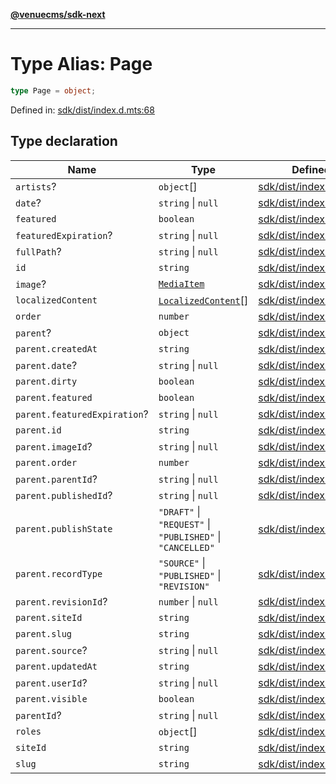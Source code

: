 [**@venuecms/sdk-next**](../Index.md)

***

# Type Alias: Page

```ts
type Page = object;
```

Defined in: [sdk/dist/index.d.mts:68](https://github.com/venuecms/sdk/blob/856f3c21fe737a18a698a4045f39e91f8662f370/packages/sdk/dist/index.d.mts#L68)

## Type declaration

| Name | Type | Defined in |
| ------ | ------ | ------ |
| <a id="artists"></a> `artists`? | `object`[] | [sdk/dist/index.d.mts:113](https://github.com/venuecms/sdk/blob/856f3c21fe737a18a698a4045f39e91f8662f370/packages/sdk/dist/index.d.mts#L113) |
| <a id="date"></a> `date`? | `string` \| `null` | [sdk/dist/index.d.mts:74](https://github.com/venuecms/sdk/blob/856f3c21fe737a18a698a4045f39e91f8662f370/packages/sdk/dist/index.d.mts#L74) |
| <a id="featured"></a> `featured` | `boolean` | [sdk/dist/index.d.mts:72](https://github.com/venuecms/sdk/blob/856f3c21fe737a18a698a4045f39e91f8662f370/packages/sdk/dist/index.d.mts#L72) |
| <a id="featuredexpiration"></a> `featuredExpiration`? | `string` \| `null` | [sdk/dist/index.d.mts:73](https://github.com/venuecms/sdk/blob/856f3c21fe737a18a698a4045f39e91f8662f370/packages/sdk/dist/index.d.mts#L73) |
| <a id="fullpath"></a> `fullPath`? | `string` \| `null` | [sdk/dist/index.d.mts:99](https://github.com/venuecms/sdk/blob/856f3c21fe737a18a698a4045f39e91f8662f370/packages/sdk/dist/index.d.mts#L99) |
| <a id="id"></a> `id` | `string` | [sdk/dist/index.d.mts:69](https://github.com/venuecms/sdk/blob/856f3c21fe737a18a698a4045f39e91f8662f370/packages/sdk/dist/index.d.mts#L69) |
| <a id="image"></a> `image`? | [`MediaItem`](MediaItem.md) | [sdk/dist/index.d.mts:77](https://github.com/venuecms/sdk/blob/856f3c21fe737a18a698a4045f39e91f8662f370/packages/sdk/dist/index.d.mts#L77) |
| <a id="localizedcontent"></a> `localizedContent` | [`LocalizedContent`](LocalizedContent.md)[] | [sdk/dist/index.d.mts:112](https://github.com/venuecms/sdk/blob/856f3c21fe737a18a698a4045f39e91f8662f370/packages/sdk/dist/index.d.mts#L112) |
| <a id="order"></a> `order` | `number` | [sdk/dist/index.d.mts:70](https://github.com/venuecms/sdk/blob/856f3c21fe737a18a698a4045f39e91f8662f370/packages/sdk/dist/index.d.mts#L70) |
| <a id="parent"></a> `parent`? | `object` | [sdk/dist/index.d.mts:78](https://github.com/venuecms/sdk/blob/856f3c21fe737a18a698a4045f39e91f8662f370/packages/sdk/dist/index.d.mts#L78) |
| `parent.createdAt` | `string` | [sdk/dist/index.d.mts:81](https://github.com/venuecms/sdk/blob/856f3c21fe737a18a698a4045f39e91f8662f370/packages/sdk/dist/index.d.mts#L81) |
| `parent.date`? | `string` \| `null` | [sdk/dist/index.d.mts:94](https://github.com/venuecms/sdk/blob/856f3c21fe737a18a698a4045f39e91f8662f370/packages/sdk/dist/index.d.mts#L94) |
| `parent.dirty` | `boolean` | [sdk/dist/index.d.mts:88](https://github.com/venuecms/sdk/blob/856f3c21fe737a18a698a4045f39e91f8662f370/packages/sdk/dist/index.d.mts#L88) |
| `parent.featured` | `boolean` | [sdk/dist/index.d.mts:92](https://github.com/venuecms/sdk/blob/856f3c21fe737a18a698a4045f39e91f8662f370/packages/sdk/dist/index.d.mts#L92) |
| `parent.featuredExpiration`? | `string` \| `null` | [sdk/dist/index.d.mts:93](https://github.com/venuecms/sdk/blob/856f3c21fe737a18a698a4045f39e91f8662f370/packages/sdk/dist/index.d.mts#L93) |
| `parent.id` | `string` | [sdk/dist/index.d.mts:79](https://github.com/venuecms/sdk/blob/856f3c21fe737a18a698a4045f39e91f8662f370/packages/sdk/dist/index.d.mts#L79) |
| `parent.imageId`? | `string` \| `null` | [sdk/dist/index.d.mts:95](https://github.com/venuecms/sdk/blob/856f3c21fe737a18a698a4045f39e91f8662f370/packages/sdk/dist/index.d.mts#L95) |
| `parent.order` | `number` | [sdk/dist/index.d.mts:89](https://github.com/venuecms/sdk/blob/856f3c21fe737a18a698a4045f39e91f8662f370/packages/sdk/dist/index.d.mts#L89) |
| `parent.parentId`? | `string` \| `null` | [sdk/dist/index.d.mts:97](https://github.com/venuecms/sdk/blob/856f3c21fe737a18a698a4045f39e91f8662f370/packages/sdk/dist/index.d.mts#L97) |
| `parent.publishedId`? | `string` \| `null` | [sdk/dist/index.d.mts:87](https://github.com/venuecms/sdk/blob/856f3c21fe737a18a698a4045f39e91f8662f370/packages/sdk/dist/index.d.mts#L87) |
| `parent.publishState` | `"DRAFT"` \| `"REQUEST"` \| `"PUBLISHED"` \| `"CANCELLED"` | [sdk/dist/index.d.mts:85](https://github.com/venuecms/sdk/blob/856f3c21fe737a18a698a4045f39e91f8662f370/packages/sdk/dist/index.d.mts#L85) |
| `parent.recordType` | `"SOURCE"` \| `"PUBLISHED"` \| `"REVISION"` | [sdk/dist/index.d.mts:83](https://github.com/venuecms/sdk/blob/856f3c21fe737a18a698a4045f39e91f8662f370/packages/sdk/dist/index.d.mts#L83) |
| `parent.revisionId`? | `number` \| `null` | [sdk/dist/index.d.mts:84](https://github.com/venuecms/sdk/blob/856f3c21fe737a18a698a4045f39e91f8662f370/packages/sdk/dist/index.d.mts#L84) |
| `parent.siteId` | `string` | [sdk/dist/index.d.mts:80](https://github.com/venuecms/sdk/blob/856f3c21fe737a18a698a4045f39e91f8662f370/packages/sdk/dist/index.d.mts#L80) |
| `parent.slug` | `string` | [sdk/dist/index.d.mts:91](https://github.com/venuecms/sdk/blob/856f3c21fe737a18a698a4045f39e91f8662f370/packages/sdk/dist/index.d.mts#L91) |
| `parent.source`? | `string` \| `null` | [sdk/dist/index.d.mts:86](https://github.com/venuecms/sdk/blob/856f3c21fe737a18a698a4045f39e91f8662f370/packages/sdk/dist/index.d.mts#L86) |
| `parent.updatedAt` | `string` | [sdk/dist/index.d.mts:82](https://github.com/venuecms/sdk/blob/856f3c21fe737a18a698a4045f39e91f8662f370/packages/sdk/dist/index.d.mts#L82) |
| `parent.userId`? | `string` \| `null` | [sdk/dist/index.d.mts:96](https://github.com/venuecms/sdk/blob/856f3c21fe737a18a698a4045f39e91f8662f370/packages/sdk/dist/index.d.mts#L96) |
| `parent.visible` | `boolean` | [sdk/dist/index.d.mts:90](https://github.com/venuecms/sdk/blob/856f3c21fe737a18a698a4045f39e91f8662f370/packages/sdk/dist/index.d.mts#L90) |
| <a id="parentid"></a> `parentId`? | `string` \| `null` | [sdk/dist/index.d.mts:75](https://github.com/venuecms/sdk/blob/856f3c21fe737a18a698a4045f39e91f8662f370/packages/sdk/dist/index.d.mts#L75) |
| <a id="roles"></a> `roles` | `object`[] | [sdk/dist/index.d.mts:100](https://github.com/venuecms/sdk/blob/856f3c21fe737a18a698a4045f39e91f8662f370/packages/sdk/dist/index.d.mts#L100) |
| <a id="siteid"></a> `siteId` | `string` | [sdk/dist/index.d.mts:76](https://github.com/venuecms/sdk/blob/856f3c21fe737a18a698a4045f39e91f8662f370/packages/sdk/dist/index.d.mts#L76) |
| <a id="slug"></a> `slug` | `string` | [sdk/dist/index.d.mts:71](https://github.com/venuecms/sdk/blob/856f3c21fe737a18a698a4045f39e91f8662f370/packages/sdk/dist/index.d.mts#L71) |
